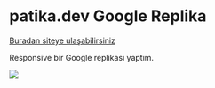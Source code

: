 # patika.dev Google Replika

[Buradan siteye ulaşabilirsiniz](https://igorein.github.io/googleReplika/)

Responsive bir Google replikası yaptım.

![](https://i.imgur.com/ZewwUQp.png)

